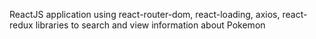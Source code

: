 ReactJS application using react-router-dom, react-loading, axios, react-redux libraries to search and view information about Pokemon
